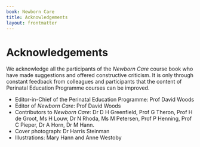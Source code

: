 ```yaml
---
book: Newborn Care
title: Acknowledgements
layout: frontmatter
---
```


# Acknowledgements

We acknowledge all the participants of the *Newborn Care* course book who have made suggestions and offered constructive criticism. It is only through constant feedback from colleagues and participants that the content of Perinatal Education Programme courses can be improved.

*	Editor-in-Chief of the Perinatal Education Programme: Prof David Woods
*	Editor of *Newborn Care*: Prof David Woods
*	Contributors to *Newborn Care*: Dr D H Greenfield, Prof G Theron, Prof H de Groot, Ms H Louw, Dr N Rhoda, Ms M Petersen, Prof P Henning, Prof C Pieper, Dr A Horn, Dr M Hann.
*	Cover photograph: Dr Harris Steinman
*	Illustrations: Mary Hann and Anne Westoby

